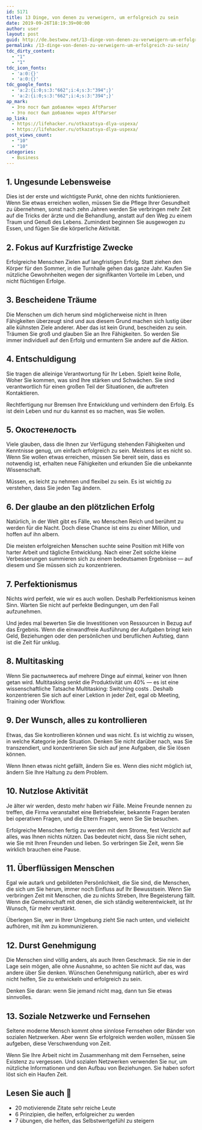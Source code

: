 ```yaml
---
id: 5171
title: 13 Dinge, von denen zu verweigern, um erfolgreich zu sein
date: 2019-09-26T18:19:39+00:00
author: user
layout: post
guid: http://de.bestwow.net/13-dinge-von-denen-zu-verweigern-um-erfolgreich-zu-sein/
permalink: /13-dinge-von-denen-zu-verweigern-um-erfolgreich-zu-sein/
tdc_dirty_content:
  - "1"
  - "1"
tdc_icon_fonts:
  - 'a:0:{}'
  - 'a:0:{}'
tdc_google_fonts:
  - 'a:2:{i:0;s:3:"662";i:4;s:3:"394";}'
  - 'a:2:{i:0;s:3:"662";i:4;s:3:"394";}'
ap_mark:
  - Это пост был добавлен через AftParser
  - Это пост был добавлен через AftParser
ap_link:
  - https://lifehacker.ru/otkazatsya-dlya-uspexa/
  - https://lifehacker.ru/otkazatsya-dlya-uspexa/
post_views_count:
  - "10"
  - "10"
categories:
  - Business
---
```

## 1. Ungesunde Lebensweise

Dies ist der erste und wichtigste Punkt, ohne den nichts funktionieren. Wenn Sie etwas erreichen wollen, müssen Sie die Pflege Ihrer Gesundheit zu übernehmen, sonst nach zehn Jahren werden Sie verbringen mehr Zeit auf die Tricks der ärzte und die Behandlung, anstatt auf den Weg zu einem Traum und Genuß des Lebens. Zumindest beginnen Sie ausgewogen zu Essen, und fügen Sie die körperliche Aktivität.

## 2. Fokus auf Kurzfristige Zwecke

Erfolgreiche Menschen Zielen auf langfristigen Erfolg. Statt ziehen den Körper für den Sommer, in die Turnhalle gehen das ganze Jahr. Kaufen Sie nützliche Gewohnheiten wegen der signifikanten Vorteile im Leben, und nicht flüchtigen Erfolge.

## 3. Bescheidene Träume

Die Menschen um dich herum sind möglicherweise nicht in Ihren Fähigkeiten überzeugt sind und aus diesem Grund machen sich lustig über alle kühnsten Ziele anderer. Aber das ist kein Grund, bescheiden zu sein. Träumen Sie groß und glauben Sie an Ihre Fähigkeiten. So werden Sie immer individuell auf den Erfolg und ermuntern Sie andere auf die Aktion.

## 4. Entschuldigung

Sie tragen die alleinige Verantwortung für Ihr Leben. Spielt keine Rolle, Woher Sie kommen, was sind Ihre stärken und Schwächen. Sie sind verantwortlich für einen großen Teil der Situationen, die auftreten Kontaktieren.

Rechtfertigung nur Bremsen Ihre Entwicklung und verhindern den Erfolg. Es ist dein Leben und nur du kannst es so machen, was Sie wollen.

## 5. Окостенелость

Viele glauben, dass die Ihnen zur Verfügung stehenden Fähigkeiten und Kenntnisse genug, um einfach erfolgreich zu sein. Meistens ist es nicht so. Wenn Sie wollen etwas erreichen, müssen Sie bereit sein, dass es notwendig ist, erhalten neue Fähigkeiten und erkunden Sie die unbekannte Wissenschaft.

Müssen, es leicht zu nehmen und flexibel zu sein. Es ist wichtig zu verstehen, dass Sie jeden Tag ändern.

## 6. Der glaube an den plötzlichen Erfolg

Natürlich, in der Welt gibt es Fälle, wo Menschen Reich und berühmt zu werden für die Nacht. Doch diese Chance ist eins zu einer Million, und hoffen auf ihn albern.

Die meisten erfolgreichen Menschen suchte seine Position mit Hilfe von harter Arbeit und tägliche Entwicklung. Nach einer Zeit solche kleine Verbesserungen summieren sich zu einem bedeutsamen Ergebnisse — auf diesem und Sie müssen sich zu konzentrieren.

## 7. Perfektionismus

Nichts wird perfekt, wie wir es auch wollen. Deshalb Perfektionismus keinen Sinn. Warten Sie nicht auf perfekte Bedingungen, um den Fall aufzunehmen.

Und jedes mal bewerten Sie die Investitionen von Ressourcen in Bezug auf das Ergebnis. Wenn die einwandfreie Ausführung der Aufgaben bringt kein Geld, Beziehungen oder den persönlichen und beruflichen Aufstieg, dann ist die Zeit für unklug.

## 8. Multitasking

Wenn Sie распыляетесь auf mehrere Dinge auf einmal, keiner von Ihnen getan wird. Multitasking senkt die Produktivität um 40% — es ist eine wissenschaftliche Tatsache <span><span> Multitasking: Switching costs </span> </span>. Deshalb konzentrieren Sie sich auf einer Lektion in jeder Zeit, egal ob Meeting, Training oder Workflow.

## 9. Der Wunsch, alles zu kontrollieren

Etwas, das Sie kontrollieren können und was nicht. Es ist wichtig zu wissen, in welche Kategorie jede Situation. Denken Sie nicht darüber nach, was Sie transzendiert, und konzentrieren Sie sich auf jene Aufgaben, die Sie lösen können.

Wenn Ihnen etwas nicht gefällt, ändern Sie es. Wenn dies nicht möglich ist, ändern Sie Ihre Haltung zu dem Problem.

## 10. Nutzlose Aktivität

Je älter wir werden, desto mehr haben wir Fälle. Meine Freunde nennen zu treffen, die Firma veranstaltet eine Betriebsfeier, bekannte Fragen beraten bei operativen Fragen, und die Eltern Fragen, wenn Sie Sie besuchen.

Erfolgreiche Menschen fertig zu werden mit dem Strome, fest Verzicht auf alles, was Ihnen nichts nützen. Das bedeutet nicht, dass Sie nicht sehen, wie Sie mit Ihren Freunden und lieben. So verbringen Sie Zeit, wenn Sie wirklich brauchen eine Pause.

## 11. Überflüssigen Menschen

Egal wie autark und gebildeten Persönlichkeit, die Sie sind, die Menschen, die sich um Sie herum, immer noch Einfluss auf Ihr Bewusstsein. Wenn Sie verbringen Zeit mit Menschen, die zu nichts Streben, Ihre Begeisterung fällt. Wenn die Gemeinschaft mit denen, die sich ständig weiterentwickelt, ist Ihr Wunsch, für mehr verstärkt.

Überlegen Sie, wer in Ihrer Umgebung zieht Sie nach unten, und vielleicht aufhören, mit ihm zu kommunizieren.

## 12. Durst Genehmigung

Die Menschen sind völlig anders, als auch Ihren Geschmack. Sie nie in der Lage sein mögen, alle ohne Ausnahme, so achten Sie nicht auf das, was andere über Sie denken. Wünschen Genehmigung natürlich, aber es wird nicht helfen, Sie zu entwickeln und erfolgreich zu sein.

Denken Sie daran: wenn Sie jemand nicht mag, dann tun Sie etwas sinnvolles.

## 13. Soziale Netzwerke und Fernsehen

Seltene moderne Mensch kommt ohne sinnlose Fernsehen oder Bänder von sozialen Netzwerken. Aber wenn Sie erfolgreich werden wollen, müssen Sie aufgeben, diese Verschwendung von Zeit.

Wenn Sie Ihre Arbeit nicht im Zusammenhang mit dem Fernsehen, seine Existenz zu vergessen. Und sozialen Netzwerken verwenden Sie nur, um nützliche Informationen und den Aufbau von Beziehungen. Sie haben sofort löst sich ein Haufen Zeit.

<div>
  <h2 class="read-also__title">
    <span>Lesen Sie auch</span> <span>🧐 </span>
  </h2>
  
  <ul class="read-also__list">
    <li>
      20 motivierende Zitate sehr reiche Leute
    </li>
    <li>
      6 Prinzipien, die helfen, erfolgreicher zu werden
    </li>
    <li>
      7 übungen, die helfen, das Selbstwertgefühl zu steigern
    </li>
  </ul>
</div>